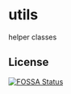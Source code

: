 # utils

helper classes

## License

[![FOSSA Status](https://app.fossa.io/api/projects/git%2Bgithub.com%2Fyabslabs%2Futils.svg?type=large)](https://app.fossa.io/projects/git%2Bgithub.com%2Fyabslabs%2Futils?ref=badge_large)